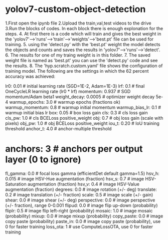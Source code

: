 # yolov7-custom-object-detection
1.First open the ipynb file
2.Upload the train,val,test videos to the drive
3.Run the blocks of codes. In each block there is enough explonation for the steps.
4. At first there is a code which will train and gives the best weight in the 'yolov7'-->'runs'-->'train'-->'weights'-->'best.pt' file can be used for training.
5. using the 'detect.py' with the 'best.pt' weight the model detects the objects and counts and saves the results in 'yolov7'-->'runs'-->'detect'.
6. The results for one of my traing weight is in this folder.
7. The saved weight file is named as 'best.pt' you can use the 'detect.py' code and see the results.
8. The 'hyp.scratch.custom.yaml' file shows the configuration of training model. The following are the settings in which the 62 percent accuracy was achieved:

lr0: 0.01  # initial learning rate (SGD=1E-2, Adam=1E-3)
lrf: 0.1  # final OneCycleLR learning rate (lr0 * lrf)
momentum: 0.937  # SGD momentum/Adam beta1
weight_decay: 0.0005  # optimizer weight decay 5e-4
warmup_epochs: 3.0  # warmup epochs (fractions ok)
warmup_momentum: 0.8  # warmup initial momentum
warmup_bias_lr: 0.1  # warmup initial bias lr
box: 0.05  # box loss gain
cls: 0.3  # cls loss gain
cls_pw: 1.0  # cls BCELoss positive_weight
obj: 0.7  # obj loss gain (scale with pixels)
obj_pw: 1.0  # obj BCELoss positive_weight
iou_t: 0.20  # IoU training threshold
anchor_t: 4.0  # anchor-multiple threshold
# anchors: 3  # anchors per output layer (0 to ignore)
fl_gamma: 0.0  # focal loss gamma (efficientDet default gamma=1.5)
hsv_h: 0.015  # image HSV-Hue augmentation (fraction)
hsv_s: 0.7  # image HSV-Saturation augmentation (fraction)
hsv_v: 0.4  # image HSV-Value augmentation (fraction)
degrees: 0.0  # image rotation (+/- deg)
translate: 0.2  # image translation (+/- fraction)
scale: 0.5  # image scale (+/- gain)
shear: 0.0  # image shear (+/- deg)
perspective: 0.0  # image perspective (+/- fraction), range 0-0.001
flipud: 0.0  # image flip up-down (probability)
fliplr: 0.5  # image flip left-right (probability)
mosaic: 1.0  # image mosaic (probability)
mixup: 0.0  # image mixup (probability)
copy_paste: 0.0  # image copy paste (probability)
paste_in: 0.0  # image copy paste (probability), use 0 for faster training
loss_ota: 1 # use ComputeLossOTA, use 0 for faster training
